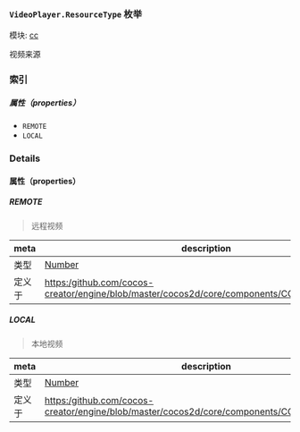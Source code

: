 ### `VideoPlayer.ResourceType` 枚举



模块: [cc](../modules/cc.md)




视频来源

### 索引

##### 属性（properties）

  - `REMOTE`
  - `LOCAL`

### Details

#### 属性（properties）


##### REMOTE

> 远程视频

| meta | description |
|------|-------------|
| 类型 | <a href="https://developer.mozilla.org/en/JavaScript/Reference/Global_Objects/Number" class="crosslink external" target="_blank">Number</a> |
| 定义于 | [https:/github.com/cocos-creator/engine/blob/master/cocos2d/core/components/CCVideoPlayer.js:61](https:/github.com/cocos-creator/engine/blob/master/cocos2d/core/components/CCVideoPlayer.js#L61) |



##### LOCAL

> 本地视频

| meta | description |
|------|-------------|
| 类型 | <a href="https://developer.mozilla.org/en/JavaScript/Reference/Global_Objects/Number" class="crosslink external" target="_blank">Number</a> |
| 定义于 | [https:/github.com/cocos-creator/engine/blob/master/cocos2d/core/components/CCVideoPlayer.js:67](https:/github.com/cocos-creator/engine/blob/master/cocos2d/core/components/CCVideoPlayer.js#L67) |


